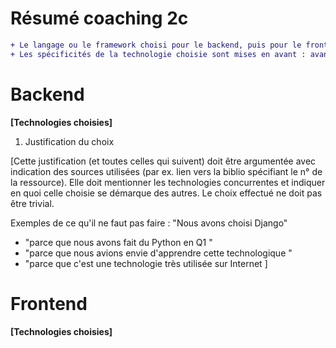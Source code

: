 # Résumé coaching 2c 
```diff
+ Le langage ou le framework choisi pour le backend, puis pour le frontend est décrit et il s'agit de technologies "intéressantes" dans le cadre du projet.
+ Les spécificités de la technologie choisie sont mises en avant : avantages / inconvénients et comparaison avec min.  deux technologies concurrentes.  
```

# Backend

**[Technologies choisies]**

1. Justification du choix 

[Cette justification (et toutes celles qui suivent) doit être argumentée avec indication des sources utilisées (par ex. lien vers la biblio spécifiant le n° de la ressource). Elle doit mentionner les technologies concurrentes et indiquer en quoi celle choisie se démarque des autres.  Le choix effectué ne doit pas être trivial.  

Exemples de ce qu'il ne faut pas faire : 
"Nous avons choisi Django" 
- "parce que nous avons fait du Python en Q1 "
- "parce que nous avions envie d'apprendre cette technologique "
- "parce que c'est une technologie très utilisée sur Internet ]

# Frontend

**[Technologies choisies]**

